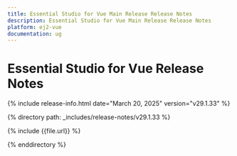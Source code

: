 ```yaml
---
title: Essential Studio for Vue Main Release Release Notes  
description: Essential Studio for Vue Main Release Release Notes  
platform: ej2-vue
documentation: ug
---
```


# Essential Studio for Vue  Release Notes  

{% include release-info.html date="March 20, 2025"  version="v29.1.33" %}

{% directory path: _includes/release-notes/v29.1.33 %}

{% include {{file.url}} %}

{% enddirectory %}